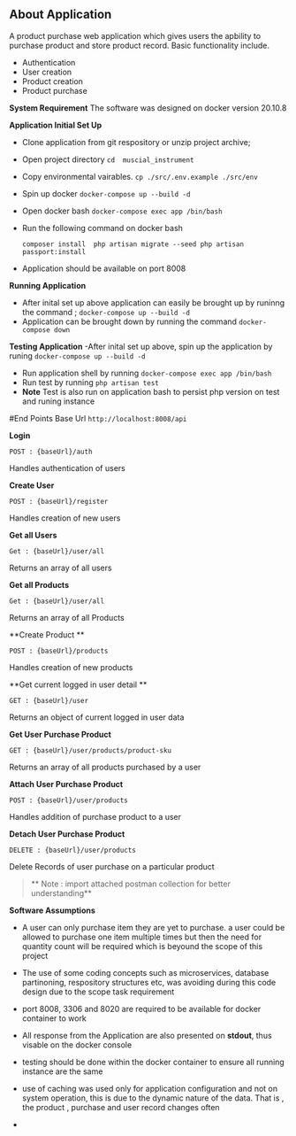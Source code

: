 
## About Application
A product purchase web application which gives users the apbility to purchase product and store product record. Basic functionality include.

- Authentication
- User creation
- Product creation
- Product purchase 

**System Requirement**
The software was designed on docker version 20.10.8

**Application Initial Set Up**
- Clone application from git respository or unzip project archive;
- Open  project directory  `cd  muscial_instrument  `
- Copy environmental vairables. `cp ./src/.env.example ./src/env`
- Spin up docker    `docker-compose up --build -d`
- Open docker bash  `docker-compose exec app /bin/bash`
- Run the following command on docker bash

  `composer install  php artisan migrate --seed php artisan passport:install`
  
- Application should be available on  port 8008

**Running Application**
- After inital set up above application can easily be brought up by runinng the command ; 
`docker-compose up --build -d`
- Application can be brought down by running the command   `docker-compose down `

**Testing  Application**
-After inital set up above, spin up the application by runing `docker-compose up --build -d`
- Run application shell by running    `docker-compose exec app /bin/bash`
- Run test by running  `php artisan test`
- **Note**  Test is also run on application bash to persist php version on test and runing instance 

#End Points
Base Url `http://localhost:8008/api`

**Login**  

`POST : {baseUrl}/auth`

Handles authentication of users

**Create User**  

`POST : {baseUrl}/register`

Handles creation of new users

**Get all Users**  

`Get : {baseUrl}/user/all`

Returns an array of all users

**Get all Products**  

`Get : {baseUrl}/user/all`

Returns an array of all Products

**Create Product **  

`POST : {baseUrl}/products`

Handles creation of new products 

**Get current  logged in user detail **  

`GET : {baseUrl}/user`

Returns an object of current logged in user data

**Get User Purchase Product**  

`GET : {baseUrl}/user/products/product-sku`

Returns an array of all products purchased by a user


**Attach User Purchase Product**  

`POST : {baseUrl}/user/products`

Handles addition of purchase product to a user

**Detach User Purchase Product**  

`DELETE : {baseUrl}/user/products`

Delete Records of user purchase on a particular product


> ** Note :  import attached postman collection for better understanding**


**Software Assumptions**
- A user can only purchase item they are yet to purchase. a user could be allowed to purchase one item multiple times but then the need for quantity count will be required which is beyound the scope of this project

- The use of some coding concepts such as microservices, database partinoning, respository structures etc, was avoiding during this code design due to the scope task requirement

- port 8008, 3306 and 8020 are required to be available for docker container to work

- All response from the Application are also presented on **stdout**, thus visable on the docker console 

- testing should be done within the docker container to ensure all running instance are the same
- use of caching was used only for application configuration and not on system operation, this is due to the dynamic nature of the data. That is , the product , purchase and user record changes often

-